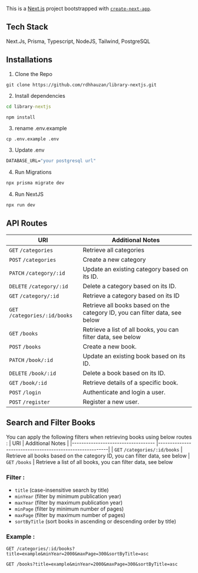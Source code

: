 This is a [Next.js](https://nextjs.org/) project bootstrapped with [`create-next-app`](https://github.com/vercel/next.js/tree/canary/packages/create-next-app).

## Tech Stack
Next.Js, Prisma, Typescript, NodeJS, Tailwind, PostgreSQL

## Installations

1. Clone the Repo 
```git
git clone https://github.com/rdhhauzan/library-nextjs.git
```

2. Install dependencies
```cmd
cd library-nextjs
```
```npm
npm install
```

3. rename .env.example 
```cmd
cp .env.example .env
```

3. Update .env
```cmd
DATABASE_URL="your postgresql url"
```

4. Run Migrations
```cmd
npx prisma migrate dev
```

4. Run NextJS
```cmd
npx run dev
```

## API Routes

|  URI                               | Additional Notes                                                  |
|----------------------------------- |---------------------------------------------------------|
| `GET`     `/categories`            | Retrieve all categories
| `POST`    `/categories`            | Create a new category
| `PATCH`   `/category/:id`          | Update an existing category based on its ID.
| `DELETE`  `/category/:id`          | Delete a category based on its ID.
| `GET`     `/category/:id`          | Retrieve a category based on its ID
| `GET`     `/categories/:id/books`  | Retrieve all books based on the category ID, you can filter data, see below
| `GET`     `/books`                 | Retrieve a list of all books, you can filter data, see below
| `POST`    `/books`                 | Create a new book.
| `PATCH`   `/book/:id`              | Update an existing book based on its ID.
| `DELETE`  `/book/:id`              | Delete a book based on its ID.
| `GET`     `/book/:id`              | Retrieve details of a specific book.
| `POST`    `/login`                 | Authenticate and login a user.
| `POST`    `/register`              | Register a new user.

## Search and Filter Books
You can apply the following filters when retrieving books using below routes :
|  URI                               | Additional Notes                                                  |
|----------------------------------- |---------------------------------------------------------|
| `GET`     `/categories/:id/books`  | Retrieve all books based on the category ID, you can filter data, see below
| `GET`     `/books`                 | Retrieve a list of all books, you can filter data, see below

### Filter :
- `title` (case-insensitive search by title)
- `minYear` (filter by minimum publication year)
- `maxYear` (filter by maximum publication year)
- `minPage` (filter by minimum number of pages)
- `maxPage` (filter by maximum number of pages)
- `sortByTitle` (sort books in ascending or descending order by title)

### Example :
```url
GET /categories/:id/books?title=example&minYear=2000&maxPage=300&sortByTitle=asc
```
```url
GET /books?title=example&minYear=2000&maxPage=300&sortByTitle=asc
```
